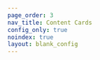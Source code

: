 ```yaml
---
page_order: 3
nav_title: Content Cards
config_only: true
noindex: true
layout: blank_config
---
```

